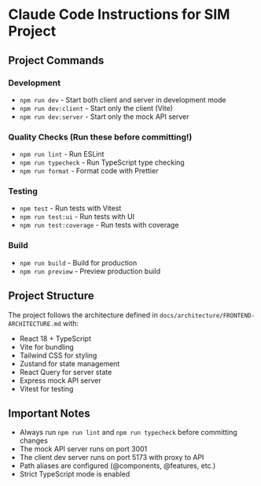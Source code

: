 # Claude Code Instructions for SIM Project

## Project Commands

### Development
- `npm run dev` - Start both client and server in development mode
- `npm run dev:client` - Start only the client (Vite)
- `npm run dev:server` - Start only the mock API server

### Quality Checks (Run these before committing!)
- `npm run lint` - Run ESLint
- `npm run typecheck` - Run TypeScript type checking
- `npm run format` - Format code with Prettier

### Testing
- `npm test` - Run tests with Vitest
- `npm run test:ui` - Run tests with UI
- `npm run test:coverage` - Run tests with coverage

### Build
- `npm run build` - Build for production
- `npm run preview` - Preview production build

## Project Structure
The project follows the architecture defined in `docs/architecture/FRONTEND-ARCHITECTURE.md` with:
- React 18 + TypeScript
- Vite for bundling
- Tailwind CSS for styling
- Zustand for state management
- React Query for server state
- Express mock API server
- Vitest for testing

## Important Notes
- Always run `npm run lint` and `npm run typecheck` before committing changes
- The mock API server runs on port 3001
- The client dev server runs on port 5173 with proxy to API
- Path aliases are configured (@components, @features, etc.)
- Strict TypeScript mode is enabled